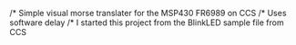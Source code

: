 /*   Simple visual morse translater for the MSP430 FR6989 on CCS
/*   Uses software delay
/*   I started this project from the BlinkLED sample file from CCS
